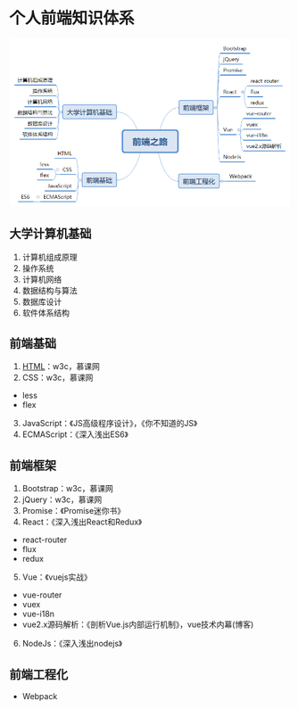 # 个人前端知识体系
![前端体系思维导图](./road-of-fed.png)
## 大学计算机基础
1. 计算机组成原理
2. 操作系统
3. 计算机网络
4. 数据结构与算法
5. 数据库设计
6. 软件体系结构
## 前端基础
1. [HTML](./knowledgePoint/html)：w3c，慕课网
2. CSS：w3c，慕课网
* less
* flex
3. JavaScript：《JS高级程序设计》，《你不知道的JS》
4. ECMAScript：《深入浅出ES6》
## 前端框架
1. Bootstrap：w3c，慕课网
2. jQuery：w3c，慕课网
3. Promise：《Promise迷你书》
4. React：《深入浅出React和Redux》
* react-router
* flux
* redux
5. Vue：《vuejs实战》
* vue-router
* vuex
* vue-i18n
* vue2.x源码解析：《剖析Vue.js内部运行机制》，vue技术内幕(博客)
6. NodeJs：《深入浅出nodejs》
## 前端工程化
* Webpack
